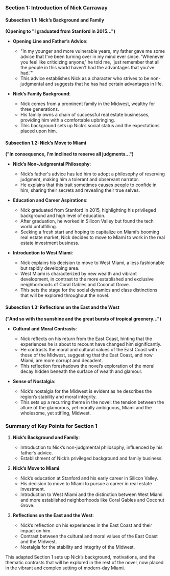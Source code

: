 ### Section 1: Introduction of Nick Carraway

#### Subsection 1.1: Nick’s Background and Family
**(Opening to "I graduated from Stanford in 2015...")**

- **Opening Line and Father’s Advice**:
  - "In my younger and more vulnerable years, my father gave me some advice that I've been turning over in my mind ever since. 'Whenever you feel like criticizing anyone,' he told me, 'just remember that all the people in this world haven't had the advantages that you've had.'"
  - This advice establishes Nick as a character who strives to be non-judgmental and suggests that he has had certain advantages in life.

- **Nick’s Family Background**:
  - Nick comes from a prominent family in the Midwest, wealthy for three generations.
  - His family owns a chain of successful real estate businesses, providing him with a comfortable upbringing.
  - This background sets up Nick’s social status and the expectations placed upon him.

#### Subsection 1.2: Nick’s Move to Miami
**("In consequence, I'm inclined to reserve all judgments...")**

- **Nick’s Non-Judgmental Philosophy**:
  - Nick’s father's advice has led him to adopt a philosophy of reserving judgment, making him a tolerant and observant narrator.
  - He explains that this trait sometimes causes people to confide in him, sharing their secrets and revealing their true selves.

- **Education and Career Aspirations**:
  - Nick graduated from Stanford in 2015, highlighting his privileged background and high level of education.
  - After graduation, he worked in Silicon Valley but found the tech world unfulfilling.
  - Seeking a fresh start and hoping to capitalize on Miami’s booming real estate market, Nick decides to move to Miami to work in the real estate investment business.

- **Introduction to West Miami**:
  - Nick explains his decision to move to West Miami, a less fashionable but rapidly developing area.
  - West Miami is characterized by new wealth and vibrant development, in contrast to the more established and exclusive neighborhoods of Coral Gables and Coconut Grove.
  - This sets the stage for the social dynamics and class distinctions that will be explored throughout the novel.

#### Subsection 1.3: Reflections on the East and the West
**("And so with the sunshine and the great bursts of tropical greenery...")**

- **Cultural and Moral Contrasts**:
  - Nick reflects on his return from the East Coast, hinting that the experiences he is about to recount have changed him significantly.
  - He contrasts the moral and cultural values of the East Coast with those of the Midwest, suggesting that the East Coast, and now Miami, are more corrupt and decadent.
  - This reflection foreshadows the novel’s exploration of the moral decay hidden beneath the surface of wealth and glamour.

- **Sense of Nostalgia**:
  - Nick’s nostalgia for the Midwest is evident as he describes the region’s stability and moral integrity.
  - This sets up a recurring theme in the novel: the tension between the allure of the glamorous, yet morally ambiguous, Miami and the wholesome, yet stifling, Midwest.

### Summary of Key Points for Section 1
1. **Nick’s Background and Family**:
   - Introduction to Nick’s non-judgmental philosophy, influenced by his father’s advice.
   - Establishment of Nick’s privileged background and family business.

2. **Nick’s Move to Miami**:
   - Nick’s education at Stanford and his early career in Silicon Valley.
   - His decision to move to Miami to pursue a career in real estate investment.
   - Introduction to West Miami and the distinction between West Miami and more established neighborhoods like Coral Gables and Coconut Grove.

3. **Reflections on the East and the West**:
   - Nick’s reflection on his experiences in the East Coast and their impact on him.
   - Contrast between the cultural and moral values of the East Coast and the Midwest.
   - Nostalgia for the stability and integrity of the Midwest.

This adapted Section 1 sets up Nick’s background, motivations, and the thematic contrasts that will be explored in the rest of the novel, now placed in the vibrant and complex setting of modern-day Miami.